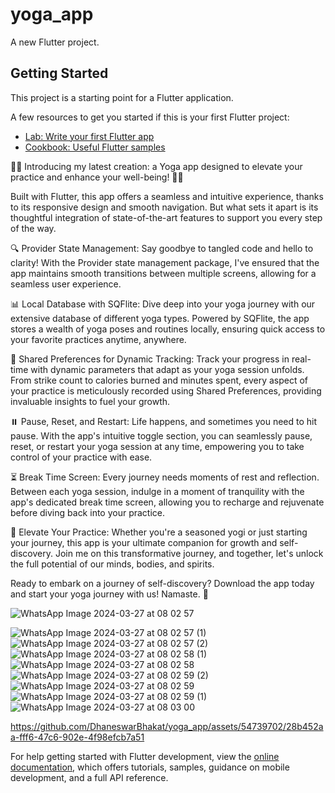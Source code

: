 # yoga_app

A new Flutter project.

## Getting Started

This project is a starting point for a Flutter application.

A few resources to get you started if this is your first Flutter project:

- [Lab: Write your first Flutter app](https://docs.flutter.dev/get-started/codelab)
- [Cookbook: Useful Flutter samples](https://docs.flutter.dev/cookbook)


🧘‍♂️ Introducing my latest creation: a Yoga app designed to elevate your practice and enhance your well-being! 🧘‍♀️

Built with Flutter, this app offers a seamless and intuitive experience, thanks to its responsive design and smooth navigation. But what sets it apart is its thoughtful integration of state-of-the-art features to support you every step of the way.

🔍 Provider State Management: Say goodbye to tangled code and hello to clarity! With the Provider state management package, I've ensured that the app maintains smooth transitions between multiple screens, allowing for a seamless user experience.

📊 Local Database with SQFlite: Dive deep into your yoga journey with our extensive database of different yoga types. Powered by SQFlite, the app stores a wealth of yoga poses and routines locally, ensuring quick access to your favorite practices anytime, anywhere.

📝 Shared Preferences for Dynamic Tracking: Track your progress in real-time with dynamic parameters that adapt as your yoga session unfolds. From strike count to calories burned and minutes spent, every aspect of your practice is meticulously recorded using Shared Preferences, providing invaluable insights to fuel your growth.

⏸️ Pause, Reset, and Restart: Life happens, and sometimes you need to hit pause. With the app's intuitive toggle section, you can seamlessly pause, reset, or restart your yoga session at any time, empowering you to take control of your practice with ease.

⏳ Break Time Screen: Every journey needs moments of rest and reflection. Between each yoga session, indulge in a moment of tranquility with the app's dedicated break time screen, allowing you to recharge and rejuvenate before diving back into your practice.

🌟 Elevate Your Practice: Whether you're a seasoned yogi or just starting your journey, this app is your ultimate companion for growth and self-discovery. Join me on this transformative journey, and together, let's unlock the full potential of our minds, bodies, and spirits.

Ready to embark on a journey of self-discovery? Download the app today and start your yoga journey with us! Namaste. 🙏

![WhatsApp Image 2024-03-27 at 08 02 57](https://github.com/DhaneswarBhakat/yoga_app/assets/54739702/1d84c381-dbc9-4c79-bbbd-f56a18c8a302)

![WhatsApp Image 2024-03-27 at 08 02 57 (1)](https://github.com/DhaneswarBhakat/yoga_app/assets/54739702/4257cc1d-c6a1-4021-9c18-c4a2019b6d87)
![WhatsApp Image 2024-03-27 at 08 02 57 (2)](https://github.com/DhaneswarBhakat/yoga_app/assets/54739702/784ffe73-911d-4b05-8518-be3d8d4000e7)
![WhatsApp Image 2024-03-27 at 08 02 58 (1)](https://github.com/DhaneswarBhakat/yoga_app/assets/54739702/dc5fd001-2938-42c4-87bd-f9106d64304c)
![WhatsApp Image 2024-03-27 at 08 02 58](https://github.com/DhaneswarBhakat/yoga_app/assets/54739702/044d4285-d681-497f-a528-0b90b07998f4)
![WhatsApp Image 2024-03-27 at 08 02 59 (2)](https://github.com/DhaneswarBhakat/yoga_app/assets/54739702/01cd6bc4-1b79-41a7-ab78-4eaf3ed9890e)
![WhatsApp Image 2024-03-27 at 08 02 59](https://github.com/DhaneswarBhakat/yoga_app/assets/54739702/e2b19076-6341-4c18-8061-75507a3176ba)
![WhatsApp Image 2024-03-27 at 08 02 59 (1)](https://github.com/DhaneswarBhakat/yoga_app/assets/54739702/f78448c7-21d2-4a87-b9e6-3f22a1fcc692)
![WhatsApp Image 2024-03-27 at 08 03 00](https://github.com/DhaneswarBhakat/yoga_app/assets/54739702/ad8796db-43cb-4642-9794-9864019807d3)

https://github.com/DhaneswarBhakat/yoga_app/assets/54739702/28b452aa-fff6-47c6-902e-4f98efcb7a51





For help getting started with Flutter development, view the
[online documentation](https://docs.flutter.dev/), which offers tutorials,
samples, guidance on mobile development, and a full API reference.
